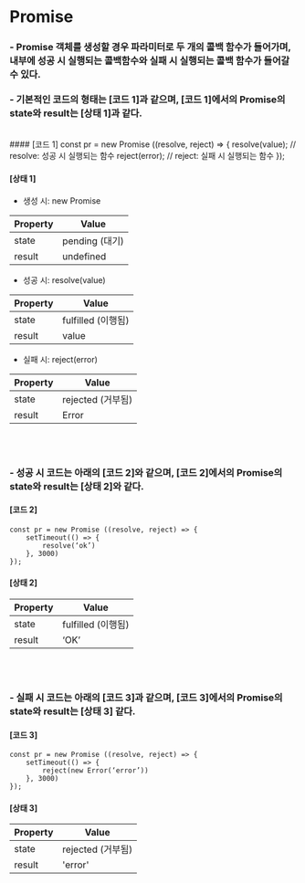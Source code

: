 # Promise

### - Promise 객체를 생성할 경우 파라미터로 두 개의 콜백 함수가 들어가며, <br>내부에 성공 시 실행되는 콜백함수와 실패 시 실행되는 콜백 함수가 들어갈 수 있다. <br><br> - 기본적인 코드의 형태는 [코드 1]과 같으며, [코드 1]에서의 Promise의 state와 result는 [상태 1]과 같다. 

<br>
#### [코드 1]
	const pr = new Promise ((resolve, reject) => {
		resolve(value);		// resolve: 성공 시 실행되는 함수
		reject(error);		// reject: 실패 시 실행되는 함수
	});

#### [상태 1]
- 생성 시: new Promise

| Property | Value |
|---|---|
| state | pending (대기) |
| result | undefined |

- 성공 시: resolve(value)

| Property | Value |
|---|---|
| state | fulfilled (이행됨) |
| result | value |

- 실패 시: reject(error)

| Property | Value |
|---|---|
| state | rejected (거부됨) |
| result | Error |

<br><br>
### - 성공 시 코드는 아래의 [코드 2]와 같으며, [코드 2]에서의 Promise의 state와 result는 [상태 2]와 같다.
#### [코드 2]
	const pr = new Promise ((resolve, reject) => {
		setTimeout(() => {
			resolve(‘ok’)
		}, 3000)
	});

#### [상태 2]
| Property | Value |
|---|---|
| state | fulfilled (이행됨) |
| result | ‘OK’ |

<br><br>
### - 실패 시 코드는 아래의 [코드 3]과 같으며, [코드 3]에서의 Promise의 state와 result는 [상태 3] 같다.
#### [코드 3]
	const pr = new Promise ((resolve, reject) => {
		setTimeout(() => {
			reject(new Error(‘error’))
		}, 3000)
	});
 
#### [상태 3]
| Property | Value |
|---|---|
| state | rejected (거부됨) |
| result | 'error' |







